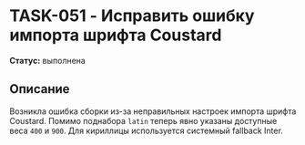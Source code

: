 # TASK-051 - Исправить ошибку импорта шрифта Coustard

**Статус:** выполнена

## Описание

Возникла ошибка сборки из-за неправильных настроек импорта шрифта Coustard. Помимо поднабора `latin` теперь явно указаны доступные веса `400` и `900`. Для кириллицы используется системный fallback Inter.

